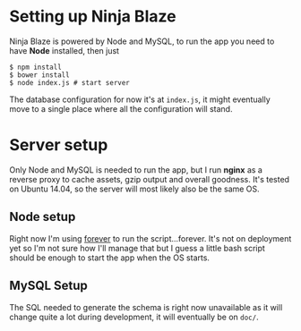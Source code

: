 # Setting up Ninja Blaze
Ninja Blaze is powered by Node and MySQL, to run the app you need to have
**Node** installed, then just

    $ npm install
    $ bower install
    $ node index.js # start server

The database configuration for now it's at `index.js`, it might eventually move
to a single place where all the configuration will stand.

# Server setup
Only Node and MySQL is needed to run the app, but I run **nginx** as a reverse
proxy to cache assets, gzip output and overall goodness. It's tested on Ubuntu
14.04, so the server will most likely also be the same OS.

## Node setup
Right now I'm using [forever](https://github.com/nodejitsu/forever) to run the
script...forever. It's not on deployment yet so I'm not sure how I'll manage
that but I guess a little bash script should be enough to start the app when the
OS starts.

## MySQL Setup
The SQL needed to generate the schema is right now unavailable as it will change
quite a lot during development, it will eventually be on `doc/`.

